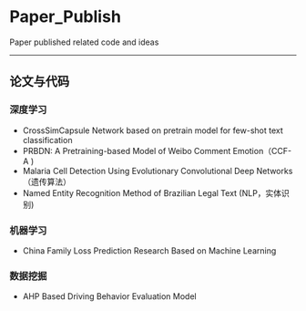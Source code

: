 # Paper_Publish
 Paper published related code and ideas

------

## 论文与代码

### 深度学习
* CrossSimCapsule Network based on pretrain model for few-shot text classification
* PRBDN: A Pretraining-based Model of Weibo Comment Emotion（CCF-A )
* Malaria Cell Detection Using Evolutionary Convolutional Deep Networks（遗传算法）
* Named Entity Recognition Method of Brazilian Legal Text (NLP，实体识别)

### 机器学习
* China Family Loss Prediction Research Based on Machine Learning
### 数据挖掘
* AHP Based Driving Behavior Evaluation Model

